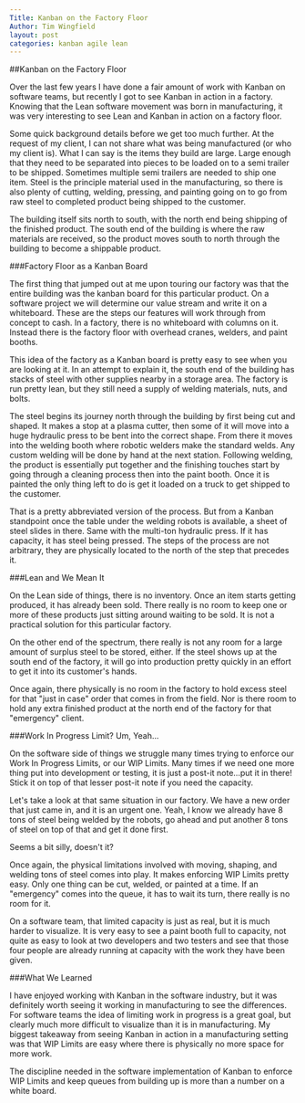 ```yaml
---
Title: Kanban on the Factory Floor
Author: Tim Wingfield
layout: post
categories: kanban agile lean
---
```

##Kanban on the Factory Floor

Over the last few years I have done a fair amount of work with Kanban on software teams,
but recently I got to see Kanban in action in a factory. Knowing that the Lean software
movement was born in manufacturing, it was very interesting to see Lean and Kanban in
action on a factory floor.

Some quick background details before we get too much further. At the request of my
client, I can not share what was being manufactured (or who my client is). What I can
say is the items they build are large. Large enough that they need to be separated into
pieces to be loaded on to a semi trailer to be shipped. Sometimes multiple semi trailers
are needed to ship one item. Steel is the principle material used in the manufacturing,
so there is also plenty of cutting, welding, pressing, and painting going on to go from
raw steel to completed product being shipped to the customer.

The building itself sits north to south, with the north end being shipping of the
finished product. The south end of the building is where the raw materials are
received, so the product moves south to north through the building to become a shippable
product.

###Factory Floor as a Kanban Board

The first thing that jumped out at me upon touring our factory was that the entire
building was the kanban board for this particular product. On a software project we will determine our value stream and write it on a whiteboard. These are the steps our features will work through from concept to cash. In a factory, there is no whiteboard with columns on it. Instead there is the factory floor with overhead cranes, welders, and paint booths.

This idea of the factory as a Kanban board is pretty easy to see when you are looking at
it. In an attempt to explain it, the south end of the building has stacks of steel with
other supplies nearby in a storage area. The factory is run pretty lean, but they still
need a supply of welding materials, nuts, and bolts. 

The steel begins its journey north through the building by first being cut and shaped.
It makes a stop at a plasma cutter, then some of it will move into a huge hydraulic press to be bent into the correct shape. From there it moves into the welding booth where robotic welders make the standard welds. Any custom welding will be done by hand at the next station. Following welding, the product is essentially put together and the finishing touches start by going through a cleaning process then into the paint booth. Once it is painted the only thing left to do is get it loaded on a truck to get shipped to the customer.

That is a pretty abbreviated version of the process. But from a Kanban standpoint once
the table under the welding robots is available, a sheet of steel slides in there. Same
with the multi-ton hydraulic press. If it has capacity, it has steel being pressed. The steps of the process are not arbitrary, they are physically located to the north of the step that precedes it.

###Lean and We Mean It

On the Lean side of things, there is no inventory. Once an item starts getting produced,
it has already been sold. There really is no room to keep one or more of these products
just sitting around waiting to be sold. It is not a practical solution for this
particular factory.

On the other end of the spectrum, there really is not any room for a large amount of
surplus steel to be stored, either. If the steel shows up at the south end of the
factory, it will go into production pretty quickly in an effort to get it into its
customer's hands.

Once again, there physically is no room in the factory to hold excess steel for that
"just in case" order that comes in from the field. Nor is there room to hold any extra
finished product at the north end of the factory for that "emergency" client.

###Work In Progress Limit? Um, Yeah...

On the software side of things we struggle many times trying to enforce our Work In
Progress Limits, or our WIP Limits. Many times if we need one more thing put into
development or testing, it is just a post-it note...put it in there! Stick it on top of
that lesser post-it note if you need the capacity.

Let's take a look at that same situation in our factory. We have a new order that just
came in, and it is an urgent one. Yeah, I know we already have 8 tons of steel being
welded by the robots, go ahead and put another 8 tons of steel on top of that and
get it done first.

Seems a bit silly, doesn't it?

Once again, the physical limitations involved with moving, shaping, and welding tons of
steel comes into play. It makes enforcing WIP Limits pretty easy. Only one thing can be
cut, welded, or painted at a time. If an "emergency" comes into the queue, it has to
wait its turn, there really is no room for it.

On a software team, that limited capacity is just as real, but it is much harder to
visualize. It is very easy to see a paint booth full to capacity, not quite as easy to
look at two developers and two testers and see that those four people are already
running at capacity with the work they have been given.

###What We Learned

I have enjoyed working with Kanban in the software industry, but it was definitely worth
seeing it working in manufacturing to see the differences. For software teams the
idea of limiting work in progress is a great goal, but clearly much more difficult to
visualize than it is in manufacturing. My biggest takeaway from seeing Kanban in action
in a manufacturing setting was that WIP Limits are easy where there is physically no more space for more work. 

The discipline needed in the software implementation of Kanban to enforce WIP Limits and keep queues from building up is more than a number on a white board.
